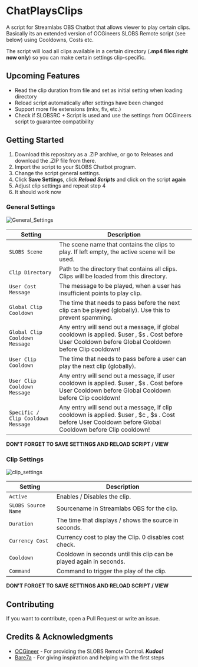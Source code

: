 # ChatPlaysClips

A script for Streamlabs OBS Chatbot that allows viewer to play certain clips. 
Basically its an extended version of OCGineers SLOBS Remote script (see below) using Cooldowns, Costs etc.

The script will load all clips available in a certain directory (**.mp4 files right now only**) so you can make certain settings clip-specific.

## Upcoming Features
* Read the clip duration from file and set as initial setting when loading directory
* Reload script automatically after settings have been changed
* Support more file extensions (mkv, flv, etc.)
* Check if SLOBSRC + Script is used and use the settings from OCGineers script to guarantee compatibility

## Getting Started

1. Download this repository as a .ZIP archive, or go to Releases and download the .ZIP file from there.
2. Import the script to your SLOBS Chatbot program.
3. Change the script general settings.
4. Click **Save Settings**, click ***Reload Scripts*** and click on the script **again**
5. Adjust clip settings and repeat step 4
6. It should work now

### General Settings

![General_Settings](https://user-images.githubusercontent.com/13089522/69006929-d8e52000-0936-11ea-8339-5f5486e64955.PNG)

| Setting  | Description |
| ------------- | ------------- |
| `SLOBS Scene`  | The scene name that contains the clips to play. If left empty, the active scene will be used.  |
| `Clip Directory`  | Path to the directory that contains all clips. Clips will be loaded from this directory.  |
| `User Cost Message`  | The message to be played, when a user has insufficient points to play clip.  |
| `Global Clip Cooldown`  | The time that needs to pass before the next clip can be played (globally). Use this to prevent spamming.  |
| `Global Clip Cooldown Message`  | Any entry will send out a message, if global cooldown is applied. $user , $s . Cost before User Cooldown before Global Cooldown before Clip cooldown!  |
| `User Clip Cooldown`  | The time that needs to pass before a user can play the next clip (globally).  |
| `User Clip Cooldown Message`  | Any entry will send out a message, if user cooldown is applied. $user , $s . Cost before User Cooldown before Global Cooldown before Clip cooldown!  |
| `Specific / Clip Cooldown Message`  | Any entry will send out a message, if clip cooldown is applied. $user , $c , $s . Cost before User Cooldown before Global Cooldown before Clip cooldown!  |

**DON'T FORGET TO SAVE SETTINGS AND RELOAD SCRIPT / VIEW**

### Clip Settings

![clip_settings](https://user-images.githubusercontent.com/13089522/69007016-74c35b80-0938-11ea-9121-11bee96d3557.PNG)

| Setting  | Description |
| ------------- | ------------- |
| `Active`  | Enables / Disables the clip.  |
| `SLOBS Source Name`  | Sourcename in Streamlabs OBS for the clip.  |
| `Duration`  | The time that displays / shows the source in seconds.  |
| `Currency Cost`  | Currency cost to play the Clip. 0 disables cost check.  |
| `Cooldown`  | Cooldown in seconds until this clip can be played again in seconds.  |
| `Command`  | Command to trigger the play of the clip.  |


**DON'T FORGET TO SAVE SETTINGS AND RELOAD SCRIPT / VIEW**

## Contributing

If you want to contribute, open a Pull Request or write an issue.


## Credits & Acknowledgments

* [OCGineer](https://www.ocgineer.com/sl/chatbot/slobsremote.html) - For providing the SLOBS Remote Control. ***Kudos!***
* [Bare7a](https://github.com/Bare7a) - For giving inspiration and helping with the first steps 
